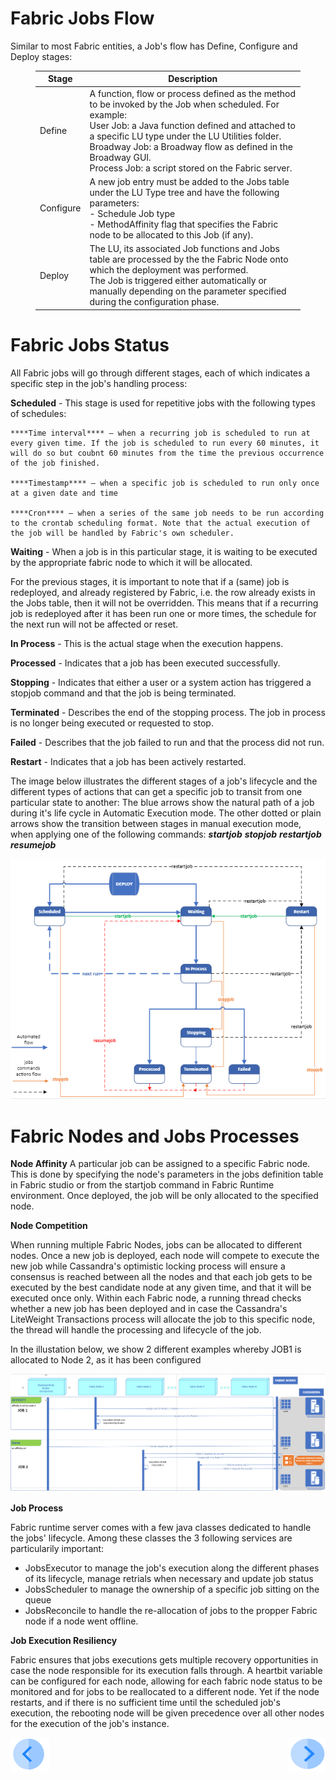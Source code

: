 # **Fabric Jobs Flow** 

Similar to most Fabric entities, a Job's flow has Define, Configure and Deploy stages:

<figure><table>
<thead>
<tr><th>Stage</th><th>Description</th></tr></thead>
<tbody><tr><td>Define</td><td>A function, flow or process defined as the method to be invoked by the Job when scheduled. For example: <br>User Job: a Java function defined and attached to a specific LU type under the LU Utilities folder. <br>Broadway Job: a Broadway flow as defined in the Broadway GUI.<br>Process Job: a script stored on the Fabric server.</td></tr><tr><td>Configure</td><td>A new job entry must be added to the Jobs table under the LU Type tree and have the following parameters:<br>- Schedule Job type<br>- MethodAffinity flag that specifies the Fabric node to be allocated to this Job (if any).</td></tr><tr><td>Deploy</td><td>The LU, its associated Job functions and Jobs table are processed by the the Fabric Node onto which the deployment was performed. <br>The Job is triggered either automatically or manually depending on the parameter specified during the configuration phase.</td></tr></tbody>
</table></figure>




# **Fabric Jobs Status** 

All Fabric jobs will go through different stages, each of which indicates a specific step in the job's handling process:

**Scheduled** - This stage is used for repetitive jobs with the following types of schedules:

    ****Time interval**** – when a recurring job is scheduled to run at every given time. If the job is scheduled to run every 60 minutes, it will do so but coubnt 60 minutes from the time the previous occurrence of the job finished.

    ****Timestamp**** – when a specific job is scheduled to run only once at a given date and time

    ****Cron**** – when a series of the same job needs to be run according to the crontab scheduling format. Note that the actual execution of the job will be handled by Fabric's own scheduler.

**Waiting** - When a job is in this particular stage, it is waiting to be executed by the appropriate fabric node to which it will be allocated. 


For the previous stages, it is important to note that if a (same) job is redeployed, and already registered by Fabric, i.e. the row already exists in the Jobs table, then it will not be overridden.
This means that if a recurring job is redeployed after it has been run one or more times, the schedule for the next run will not be affected or reset.

**In Process** - This is the actual stage when the execution happens.

**Processed** - Indicates that a job has been executed successfully.

**Stopping** - Indicates that either a user or a system action has triggered a stopjob command and that the job is being terminated.

**Terminated** - Describes the end of the stopping process. The job in process is no longer being executed or requested to stop.

**Failed** - Describes that the job failed to run and that the process did not run.

**Restart** - Indicates that a job has been actively restarted.


The image below illustrates the different stages of a job's lifecycle and the different types of actions that can get a specific job to transit from one particular state to another:
The blue arrows show the natural path of a job during it's life cycle in Automatic Execution mode.
The other dotted or plain arrows show the transition between stages in manual execution mode, when applying one of the following commands:
***startjob***
***stopjob***
***restartjob***
***resumejob***


<img src="/articles/20_jobs_and_batch_services/images/01_jobs_and_batch_services_status_flow.PNG">



# **Fabric Nodes and Jobs Processes** 

**Node Affinity**
A particular job can be assigned to a specific Fabric node. This is done by specifying the node's parameters in the jobs definition table in Fabric studio or from the startjob command in Fabric Runtime environment. Once deployed, the job will be only allocated to the specified node.

**Node Competition**

When running multiple Fabric Nodes, jobs can be allocated to different nodes. 
Once a new job is deployed, each node will compete to execute the new job while Cassandra's optimistic locking process will ensure a consensus is reached between all the nodes and that each job gets to be executed by the best candidate node at any given time, and that it will be executed once only.
Within each Fabric node, a running thread checks whether a new job has been deployed and in case the Cassandra's LiteWeight Transactions process will allocate the job to this specific node, the thread will handle the processing and lifecycle of the job.

In the illustation below, we show 2 different examples whereby JOB1 is allocated to Node 2, as it has been configured 

<img src="/articles/20_jobs_and_batch_services/images/02_jobs_and_batch_services_Nodes_Allocation.PNG">


**Job Process**

Fabric runtime server comes with a few java classes dedicated to handle the jobs' lifecycle. Among these classes the 3 following services are particularily important:
- JobsExecutor to manage the job's execution along the different phases of its lifecycle, manage retrials when necessary and update job status 
- JobsScheduler to manage the ownership of a specific job sitting on the queue
- JobsReconcile to handle the re-allocation of jobs to the propper Fabric node if a node went offline.


**Job Execution Resiliency**

Fabric ensures that jobs executions gets multiple recovery opportunities in case the node responsible for its execution falls through. 
A heartbit variable can be configured for each node, allowing for each fabric node status to be monitored and for jobs to be reallocated to a different node. 
Yet if the node restarts, and if there is no sufficient time until the scheduled job's execution, the rebooting node will be given precedence over all other nodes for the execution of the job's instance.


[![Previous](/articles/images/Previous.png)](/articles/20_jobs_and_batch_services/01_fabric%20jobs_overview.md)[<img align="right" width="60" height="54" src="/articles/images/Next.png">](/articles/20_jobs_and_batch_services/03_create_a_job.md)
